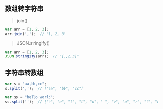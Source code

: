 ## 数组转字符串

> join()

```js
var arr = [1, 2, 3];
arr.join(',');  // "1, 2, 3" 
```

> JSON.stringify()

```js
var arr = [1, 2, 3];
JSON.stringify(arr);  // "[1,2,3]"
```

## 字符串转数组

```js
var s = "aa,bb,cc";
s.split(',');  // ["aa", "bb", "cc"]

var ss = "hello world";
ss.split('');  // ["h", "e", "l", "l", "o", " ", "w", "o", "r", "l", "d"]
```